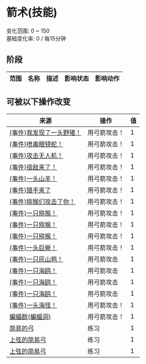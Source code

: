 # 箭术(技能)  
变化范围: 0 ~ 150  
基础变化率: 0 / 每15分钟  
## 阶段  
范围  |  名称  |  描述  |  影响状态  |  影响动作  
----  |  ----  |  ----  |  ----  |  ----  
## 可被以下操作改变  
来源  |  操作  |  值  
----  |  ----  |  ----  
[(事件)我发现了一头野猪！](Event_BoarFight.md)  |  用弓箭攻击！  |  1  
[(事件)喷毒眼镜蛇！](Event_CobraFight.md)  |  用弓箭攻击！  |  1  
[(事件)攻击无人机！](Event_DroneFight.md)  |  用弓箭攻击！  |  1  
[(事件)宿敌来了！](Event_EnemyFight.md)  |  用弓箭攻击！  |  1  
[(事件)一头山羊！](Event_GoatFight.md)  |  用弓箭攻击！  |  1  
[(事件)猎手来了](Event_HunterFight.md)  |  用弓箭攻击！  |  1  
[(事件)猕猴们攻击了你！](Event_MacaqueDenFight.md)  |  用弓箭攻击！  |  1  
[(事件)一只猕猴！](Event_MacaqueFight.md)  |  用弓箭攻击！  |  1  
[(事件)一只猕猴！](Event_MacaqueFightRaid.md)  |  用弓箭攻击！  |  1  
[(事件)一只猕猴！](Event_MacaqueUndeadFight.md)  |  用弓箭攻击！  |  1  
[(事件)一头巨蜥！](Event_MonitorFight.md)  |  用弓箭攻击！  |  1  
[(事件)一只灰山鹑！](Event_PartridgeFight.md)  |  用弓箭攻击  |  1  
[(事件)一只海鸥！](Event_SeagullFight.md)  |  用弓箭攻击  |  1  
[(事件)一只海鸥！](Event_SeagullRaid.md)  |  用弓箭攻击  |  1  
[(事件)一只海鸥！](Event_SeagullRaidCrop.md)  |  用弓箭攻击  |  1  
[(事件)一头海怪！](Event_SeahoundFight.md)  |  用弓箭攻击！  |  1  
[蝙蝠群(蝙蝠洞)](BatColony.md)  |  用弓箭攻击！  |  1  
[简易的弓](BowRustic.md)  |  练习  |  1  
[上弦的简易弓](BowRustic_Copper.md)  |  练习  |  1  
[上弦的简易弓](BowRustic_Simple.md)  |  练习  |  1  
